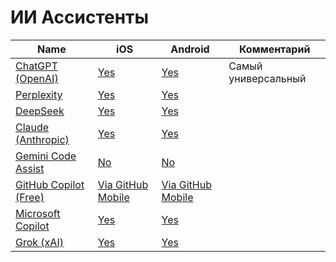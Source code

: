# ИИ  Ассистенты

<table>
  <thead>
    <tr>
      <th>Name</th>
      <th>iOS</th>
      <th>Android</th>
      <th>Комментарий</th>
    </tr>
  </thead>
  <tbody>
    <tr>
      <td><a href="https://chatgpt.com/">ChatGPT (OpenAI)</a></td>
      <td><a href="https://apps.apple.com/us/app/chatgpt/id6448311069">Yes</a></td>
      <td><a href="https://play.google.com/store/apps/details?id=com.openai.chatgpt">Yes</a></td>
      <td>Самый универсальный</td>
    </tr>
    <tr>
      <td><a href="https://www.perplexity.ai/">Perplexity</a></td>
      <td><a href="https://apps.apple.com/us/app/perplexity-ask-anything/id1668000334">Yes</a></td>
      <td><a href="https://play.google.com/store/apps/details?id=ai.perplexity.ask">Yes</a></td>
    </tr>
    <tr>
      <td><a href="https://www.deepseek.com/">DeepSeek</a></td>
      <td><a href="https://apps.apple.com/us/app/deepseek-ai-assistant/id6737597349">Yes</a></td>
      <td><a href="https://play.google.com/store/apps/details?id=com.deepseek.ai">Yes</a></td>
    </tr>
    <tr>
      <td><a href="https://claude.ai/">Claude (Anthropic)</a></td>
      <td><a href="https://apps.apple.com/us/app/claude-by-anthropic/id6473753684">Yes</a></td>
      <td><a href="https://play.google.com/store/apps/details?id=ai.claude.app">Yes</a></td>
    </tr>
    <tr>
      <td><a href="https://codeassist.google">Gemini Code Assist</a></td>
      <td><a href="https://blog.google/products/gemini/gemini-code-assist/">No</a></td>
      <td><a href="https://blog.google/products/gemini/gemini-code-assist/">No</a></td>
    </tr>
    <tr>
      <td><a href="https://github.com/features/copilot">GitHub Copilot (Free)</a></td>
      <td><a href="https://apps.apple.com/us/app/github/id1477376905">Via GitHub Mobile</a></td>
      <td><a href="https://play.google.com/store/apps/details?id=com.github.android">Via GitHub Mobile</a></td>
    </tr>
    <tr>
      <td><a href="https://copilot.microsoft.com/">Microsoft Copilot</a></td>
      <td><a href="https://apps.apple.com/us/app/microsoft-copilot/id6472538445">Yes</a></td>
      <td><a href="https://play.google.com/store/apps/details?id=com.microsoft.copilot">Yes</a></td>
    </tr>
    <tr>
      <td><a href="https://grok.com/">Grok (xAI)</a></td>
      <td><a href="https://apps.apple.com/us/app/grok/id6670324846">Yes</a></td>
      <td><a href="https://play.google.com/store/apps/details?id=ai.x.grok">Yes</a></td>
    </tr>
    
  </tbody>
</table>